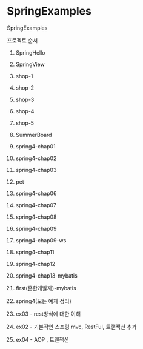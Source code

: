 # SpringExamples
SpringExamples

  프로젝트 순서
1. SpringHello
2. SpringView
3. shop-1
4. shop-2
5. shop-3
6. shop-4
7. shop-5
8. SummerBoard
9. spring4-chap01
10. spring4-chap02
11. spring4-chap03
12. pet
13. spring4-chap06
15. spring4-chap07
16. spring4-chap08
17. spring4-chap09
18. spring4-chap09-ws
19. spring4-chap11
20. spring4-chap12
21. spring4-chap13-mybatis
22. first(흔한개발자)-mybatis
23. spring4(모든 예제 정리)

30. ex03 - rest방식에 대한 이해
31. ex02 - 기본적인 스프링 mvc, RestFul, 트랜잭션 추가
32. ex04 - AOP , 트랜잭션



